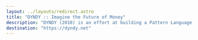 ```yaml
---
layout: ../layouts/redirect.astro
title: "DYNDY :: Imagine the Future of Money"
description: "DYNDY (2010) is an effort at building a Pattern Language for Alternative and Complementary Money Systems to inform and empower grassroots communities with concepts and tools to overcome scarcity, instruments and reflections for the Exodus from proprietary money."
destination: "https://dyndy.net"
---
```

